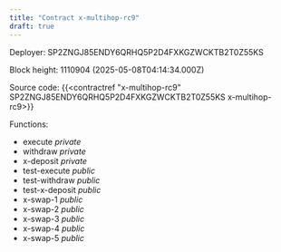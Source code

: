 ```yaml
---
title: "Contract x-multihop-rc9"
draft: true
---
```

Deployer: SP2ZNGJ85ENDY6QRHQ5P2D4FXKGZWCKTB2T0Z55KS


 



Block height: 1110904 (2025-05-08T04:14:34.000Z)

Source code: {{<contractref "x-multihop-rc9" SP2ZNGJ85ENDY6QRHQ5P2D4FXKGZWCKTB2T0Z55KS x-multihop-rc9>}}

Functions:

* execute _private_
* withdraw _private_
* x-deposit _private_
* test-execute _public_
* test-withdraw _public_
* test-x-deposit _public_
* x-swap-1 _public_
* x-swap-2 _public_
* x-swap-3 _public_
* x-swap-4 _public_
* x-swap-5 _public_
